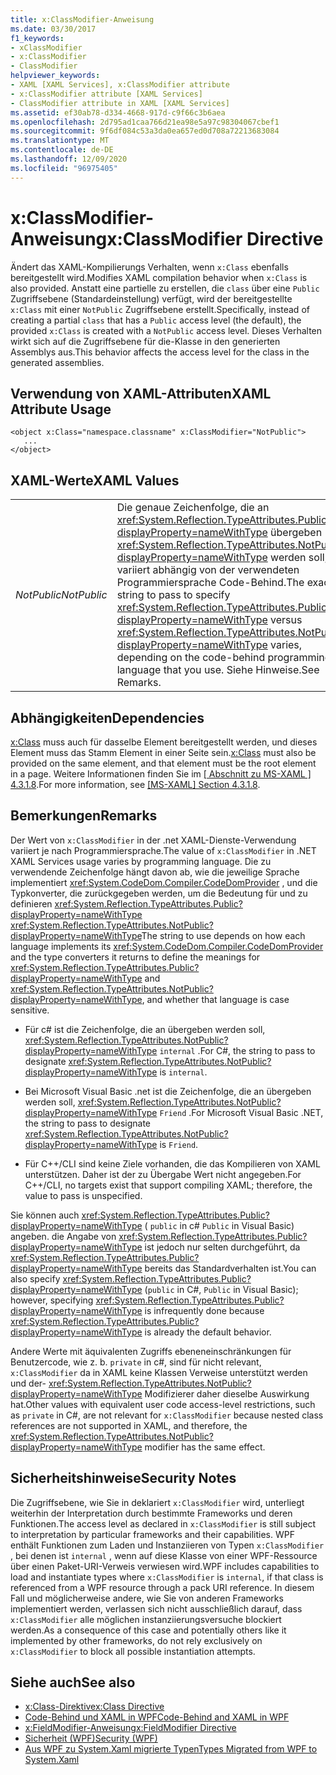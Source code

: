 ```yaml
---
title: x:ClassModifier-Anweisung
ms.date: 03/30/2017
f1_keywords:
- xClassModifier
- x:ClassModifier
- ClassModifier
helpviewer_keywords:
- XAML [XAML Services], x:ClassModifier attribute
- x:ClassModifier attribute [XAML Services]
- ClassModifier attribute in XAML [XAML Services]
ms.assetid: ef30ab78-d334-4668-917d-c9f66c3b6aea
ms.openlocfilehash: 2d795ad1caa766d21ea98e5a97c98304067cbef1
ms.sourcegitcommit: 9f6df084c53a3da0ea657ed0d708a72213683084
ms.translationtype: MT
ms.contentlocale: de-DE
ms.lasthandoff: 12/09/2020
ms.locfileid: "96975405"
---
```

# <a name="xclassmodifier-directive"></a><span data-ttu-id="612e2-102">x:ClassModifier-Anweisung</span><span class="sxs-lookup"><span data-stu-id="612e2-102">x:ClassModifier Directive</span></span>

<span data-ttu-id="612e2-103">Ändert das XAML-Kompilierungs Verhalten, wenn `x:Class` ebenfalls bereitgestellt wird.</span><span class="sxs-lookup"><span data-stu-id="612e2-103">Modifies XAML compilation behavior when `x:Class` is also provided.</span></span> <span data-ttu-id="612e2-104">Anstatt eine partielle zu erstellen, die `class` über eine `Public` Zugriffsebene (Standardeinstellung) verfügt, wird der bereitgestellte `x:Class` mit einer `NotPublic` Zugriffsebene erstellt.</span><span class="sxs-lookup"><span data-stu-id="612e2-104">Specifically, instead of creating a partial `class` that has a `Public` access level (the default), the provided `x:Class` is created with a `NotPublic` access level.</span></span> <span data-ttu-id="612e2-105">Dieses Verhalten wirkt sich auf die Zugriffsebene für die-Klasse in den generierten Assemblys aus.</span><span class="sxs-lookup"><span data-stu-id="612e2-105">This behavior affects the access level for the class in the generated assemblies.</span></span>

## <a name="xaml-attribute-usage"></a><span data-ttu-id="612e2-106">Verwendung von XAML-Attributen</span><span class="sxs-lookup"><span data-stu-id="612e2-106">XAML Attribute Usage</span></span>

```xaml
<object x:Class="namespace.classname" x:ClassModifier="NotPublic">
   ...
</object>
```

## <a name="xaml-values"></a><span data-ttu-id="612e2-107">XAML-Werte</span><span class="sxs-lookup"><span data-stu-id="612e2-107">XAML Values</span></span>

|||
|-|-|
|<span data-ttu-id="612e2-108">*NotPublic*</span><span class="sxs-lookup"><span data-stu-id="612e2-108">*NotPublic*</span></span>|<span data-ttu-id="612e2-109">Die genaue Zeichenfolge, die an <xref:System.Reflection.TypeAttributes.Public?displayProperty=nameWithType> übergeben <xref:System.Reflection.TypeAttributes.NotPublic?displayProperty=nameWithType> werden soll, und variiert abhängig von der verwendeten Programmiersprache Code-Behind.</span><span class="sxs-lookup"><span data-stu-id="612e2-109">The exact string to pass to specify <xref:System.Reflection.TypeAttributes.Public?displayProperty=nameWithType> versus <xref:System.Reflection.TypeAttributes.NotPublic?displayProperty=nameWithType> varies, depending on the code-behind programming language that you use.</span></span> <span data-ttu-id="612e2-110">Siehe Hinweise.</span><span class="sxs-lookup"><span data-stu-id="612e2-110">See Remarks.</span></span>|

## <a name="dependencies"></a><span data-ttu-id="612e2-111">Abhängigkeiten</span><span class="sxs-lookup"><span data-stu-id="612e2-111">Dependencies</span></span>

<span data-ttu-id="612e2-112">[x:Class](xclass-directive.md) muss auch für dasselbe Element bereitgestellt werden, und dieses Element muss das Stamm Element in einer Seite sein.</span><span class="sxs-lookup"><span data-stu-id="612e2-112">[x:Class](xclass-directive.md) must also be provided on the same element, and that element must be the root element in a page.</span></span> <span data-ttu-id="612e2-113">Weitere Informationen finden Sie im [ \[ Abschnitt zu MS-XAML \] 4.3.1.8](/previous-versions/msp-n-p/ff650760(v=pandp.10)).</span><span class="sxs-lookup"><span data-stu-id="612e2-113">For more information, see [\[MS-XAML\] Section 4.3.1.8](/previous-versions/msp-n-p/ff650760(v=pandp.10)).</span></span>

## <a name="remarks"></a><span data-ttu-id="612e2-114">Bemerkungen</span><span class="sxs-lookup"><span data-stu-id="612e2-114">Remarks</span></span>

<span data-ttu-id="612e2-115">Der Wert von `x:ClassModifier` in der .net XAML-Dienste-Verwendung variiert je nach Programmiersprache.</span><span class="sxs-lookup"><span data-stu-id="612e2-115">The value of `x:ClassModifier` in .NET XAML Services usage varies by programming language.</span></span> <span data-ttu-id="612e2-116">Die zu verwendende Zeichenfolge hängt davon ab, wie die jeweilige Sprache implementiert <xref:System.CodeDom.Compiler.CodeDomProvider> , und die Typkonverter, die zurückgegeben werden, um die Bedeutung für und zu definieren <xref:System.Reflection.TypeAttributes.Public?displayProperty=nameWithType> <xref:System.Reflection.TypeAttributes.NotPublic?displayProperty=nameWithType></span><span class="sxs-lookup"><span data-stu-id="612e2-116">The string to use depends on how each language implements its <xref:System.CodeDom.Compiler.CodeDomProvider> and the type converters it returns to define the meanings for <xref:System.Reflection.TypeAttributes.Public?displayProperty=nameWithType> and <xref:System.Reflection.TypeAttributes.NotPublic?displayProperty=nameWithType>, and whether that language is case sensitive.</span></span>

- <span data-ttu-id="612e2-117">Für c# ist die Zeichenfolge, die an übergeben werden soll, <xref:System.Reflection.TypeAttributes.NotPublic?displayProperty=nameWithType> `internal` .</span><span class="sxs-lookup"><span data-stu-id="612e2-117">For C#, the string to pass to designate <xref:System.Reflection.TypeAttributes.NotPublic?displayProperty=nameWithType> is `internal`.</span></span>

- <span data-ttu-id="612e2-118">Bei Microsoft Visual Basic .net ist die Zeichenfolge, die an übergeben werden soll, <xref:System.Reflection.TypeAttributes.NotPublic?displayProperty=nameWithType> `Friend` .</span><span class="sxs-lookup"><span data-stu-id="612e2-118">For Microsoft Visual Basic .NET, the string to pass to designate <xref:System.Reflection.TypeAttributes.NotPublic?displayProperty=nameWithType> is `Friend`.</span></span>

- <span data-ttu-id="612e2-119">Für C++/CLI sind keine Ziele vorhanden, die das Kompilieren von XAML unterstützen. Daher ist der zu Übergabe Wert nicht angegeben.</span><span class="sxs-lookup"><span data-stu-id="612e2-119">For C++/CLI, no targets exist that support compiling XAML; therefore, the value to pass is unspecified.</span></span>

<span data-ttu-id="612e2-120">Sie können auch <xref:System.Reflection.TypeAttributes.Public?displayProperty=nameWithType> ( `public` in c# `Public` in Visual Basic) angeben. die Angabe von <xref:System.Reflection.TypeAttributes.Public?displayProperty=nameWithType> ist jedoch nur selten durchgeführt, da <xref:System.Reflection.TypeAttributes.Public?displayProperty=nameWithType> bereits das Standardverhalten ist.</span><span class="sxs-lookup"><span data-stu-id="612e2-120">You can also specify <xref:System.Reflection.TypeAttributes.Public?displayProperty=nameWithType> (`public` in C#, `Public` in Visual Basic); however, specifying <xref:System.Reflection.TypeAttributes.Public?displayProperty=nameWithType> is infrequently done because <xref:System.Reflection.TypeAttributes.Public?displayProperty=nameWithType> is already the default behavior.</span></span>

<span data-ttu-id="612e2-121">Andere Werte mit äquivalenten Zugriffs ebeneneinschränkungen für Benutzercode, wie z. b. `private` in c#, sind für nicht relevant, `x:ClassModifier` da in XAML keine Klassen Verweise unterstützt werden und der- <xref:System.Reflection.TypeAttributes.NotPublic?displayProperty=nameWithType> Modifizierer daher dieselbe Auswirkung hat.</span><span class="sxs-lookup"><span data-stu-id="612e2-121">Other values with equivalent user code access-level restrictions, such as `private` in C#, are not relevant for `x:ClassModifier` because nested class references are not supported in XAML, and therefore, the <xref:System.Reflection.TypeAttributes.NotPublic?displayProperty=nameWithType> modifier has the same effect.</span></span>

## <a name="security-notes"></a><span data-ttu-id="612e2-122">Sicherheitshinweise</span><span class="sxs-lookup"><span data-stu-id="612e2-122">Security Notes</span></span>

<span data-ttu-id="612e2-123">Die Zugriffsebene, wie Sie in deklariert `x:ClassModifier` wird, unterliegt weiterhin der Interpretation durch bestimmte Frameworks und deren Funktionen.</span><span class="sxs-lookup"><span data-stu-id="612e2-123">The access level as declared in `x:ClassModifier` is still subject to interpretation by particular frameworks and their capabilities.</span></span> <span data-ttu-id="612e2-124">WPF enthält Funktionen zum Laden und Instanziieren von Typen `x:ClassModifier` , bei denen ist `internal` , wenn auf diese Klasse von einer WPF-Ressource über einen Paket-URI-Verweis verwiesen wird.</span><span class="sxs-lookup"><span data-stu-id="612e2-124">WPF includes capabilities to load and instantiate types where `x:ClassModifier` is `internal`, if that class is referenced from a WPF resource through a pack URI reference.</span></span> <span data-ttu-id="612e2-125">In diesem Fall und möglicherweise andere, wie Sie von anderen Frameworks implementiert werden, verlassen sich nicht ausschließlich darauf, dass `x:ClassModifier` alle möglichen instanziierungsversuche blockiert werden.</span><span class="sxs-lookup"><span data-stu-id="612e2-125">As a consequence of this case and potentially others like it implemented by other frameworks, do not rely exclusively on `x:ClassModifier` to block all possible instantiation attempts.</span></span>

## <a name="see-also"></a><span data-ttu-id="612e2-126">Siehe auch</span><span class="sxs-lookup"><span data-stu-id="612e2-126">See also</span></span>

- [<span data-ttu-id="612e2-127">x:Class-Direktive</span><span class="sxs-lookup"><span data-stu-id="612e2-127">x:Class Directive</span></span>](xclass-directive.md)
- [<span data-ttu-id="612e2-128">Code-Behind und XAML in WPF</span><span class="sxs-lookup"><span data-stu-id="612e2-128">Code-Behind and XAML in WPF</span></span>](../framework/wpf/advanced/code-behind-and-xaml-in-wpf.md)
- [<span data-ttu-id="612e2-129">x:FieldModifier-Anweisung</span><span class="sxs-lookup"><span data-stu-id="612e2-129">x:FieldModifier Directive</span></span>](xfieldmodifier-directive.md)
- [<span data-ttu-id="612e2-130">Sicherheit (WPF)</span><span class="sxs-lookup"><span data-stu-id="612e2-130">Security (WPF)</span></span>](../framework/wpf/security-wpf.md)
- [<span data-ttu-id="612e2-131">Aus WPF zu System.Xaml migrierte Typen</span><span class="sxs-lookup"><span data-stu-id="612e2-131">Types Migrated from WPF to System.Xaml</span></span>](../framework/wpf/advanced/types-migrated-from-wpf-to-system.md)
